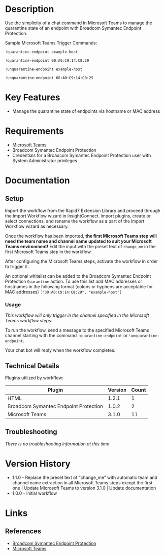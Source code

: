 # Description

Use the simplicity of a chat command in Microsoft Teams to manage the quarantine state of an endpoint with
Broadcom Symantec Endpoint Protection.

Sample Microsoft Teams Trigger Commands:

`!quarantine-endpoint example-host`

`!quarantine-endpoint 00:A0:C9:14:C8:29`

`!unquarantine-endpoint example-host`

`!unquarantine-endpoint 00:A0:C9:14:C8:29`


# Key Features

* Manage the quarantine state of endpoints via hostname or MAC address

# Requirements

* [Microsoft Teams](https://insightconnect.help.rapid7.com/docs/microsoft-teams)
* Broadcom Symantec Endpoint Protection
* Credentials for a Broadcom Symantec Endpoint Protection user with System Administrator privileges

# Documentation

## Setup

Import the workflow from the Rapid7 Extension Library and proceed through the Import Workflow wizard in InsightConnect. Import plugins, create or select connections, and rename the workflow as a part of the Import Workflow wizard as necessary.

Once the workflow has been imported, **the first Microsoft Teams step will need the team name and channel name updated to suit your Microsoft Teams environment!** Edit the input with the preset text of `change_me` in the first Microsoft Teams step in the workflow.

After configuring the Microsoft Teams steps, activate the workflow in order to trigger it.
 
An optional whitelist can be added to the Broadcom Symantec Endpoint Protection `Quarantine` action. To use this list 
add MAC addresses or hostnames in the following format (colons or hyphens are acceptable for MAC addresses) `["00:A0:C9:14:C8:29", "example-host"]`

### Usage

*This workflow will only trigger in the channel specified in the Microsoft Teams workflow steps.*

To run the workflow, send a message to the specified Microsoft Teams channel starting with the command `!quarantine-endpoint` or `!unquarantine-endpoint`.

Your chat bot will reply when the workflow completes.

## Technical Details

Plugins utilized by workflow:

|Plugin|Version|Count|
|----|----|--------|
|HTML|1.2.1|1|
|Broadcom Symantec Endpoint Protection|1.0.2|2|
|Microsoft Teams|3.1.0|11|

## Troubleshooting

_There is no troubleshooting information at this time_

# Version History

* 1.1.0 - Replace the preset text of "change_me" with automatic team and channel name extraction in all Microsoft Teams steps except the first one | Update Microsoft Teams to version 3.1.0 | Update documentation
* 1.0.0 - Initial workflow

# Links

## References

* [Broadcom Symantec Endpoint Protection](https://www.broadcom.com/products/cyber-security/endpoint/end-user)
* [Microsoft Teams](https://teams.microsoft.com)
